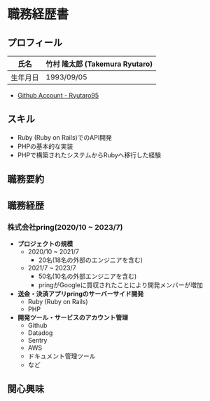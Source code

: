 # 職務経歴書

## プロフィール
| 氏名     | 竹村 隆太郎 (Takemura Ryutaro) |
| -------- | ------------------------------ |
| 生年月日 | 1993/09/05                     |

* [Github Account - Ryutaro95](https://github.com/Ryutaro95)


## スキル
* Ruby (Ruby on Rails)でのAPI開発
* PHPの基本的な実装
* PHPで構築されたシステムからRubyへ移行した経験

## 職務要約
## 職務経歴
### 株式会社pring(2020/10 ~ 2023/7)
* **プロジェクトの規模**
    * 2020/10 ~ 2021/7
        * 20名(18名の外部のエンジニアを含む)
    * 2021/7 ~ 2023/7
        * 50名(10名の外部エンジニアを含む)
        * pringがGoogleに買収されたことにより開発メンバーが増加
* **送金・決済アプリpringのサーバーサイド開発**
    * Ruby (Ruby on Rails)
    * PHP
* **開発ツール・サービスのアカウント管理**
    * Github
    * Datadog
    * Sentry
    * AWS
    * ドキュメント管理ツール
    * など

## 関心興味
